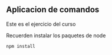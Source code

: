 ## Aplicacion de comandos 

Este es el ejercicio del curso 

Recuerden instalar los paquetes de node

```
npm install
```
